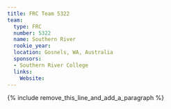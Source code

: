 ```yaml
---
title: FRC Team 5322
team:
  type: FRC
  number: 5322
  name: Southern River
  rookie_year:
  location: Gosnels, WA, Australia
  sponsors:
  - Southern River College
  links:
    Website:
---
```


{% include remove_this_line_and_add_a_paragraph %}